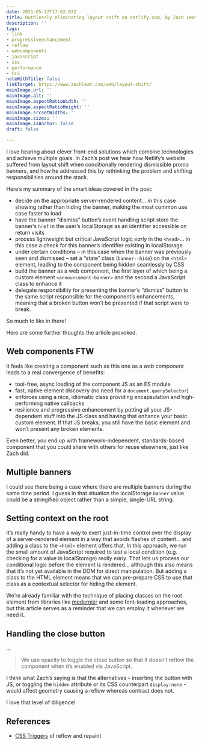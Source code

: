 ```yaml
---
date: 2021-05-12T17:02:07Z
title: Ruthlessly eliminating layout shift on netlify.com, by Zach Leatherman
description: ''
tags:
- link
- progressiveenhancement
- reflow
- webcomponents
- javascript
- css
- performance
- CLS
noteWithTitle: false
linkTarget: https://www.zachleat.com/web/layout-shift/
mainImage.url: ''
mainImage.alt: ''
mainImage.aspectRatioWidth: ''
mainImage.aspectRatioHeight: ''
mainImage.srcsetWidths: ''
mainImage.sizes: ''
mainImage.isAnchor: false
draft: false

---
```

I love hearing about clever front-end solutions which combine technologies and achieve multiple goals. In Zach’s post we hear how Netlify’s website suffered from layout shift when conditionally rendering dismissible promo banners, and how he addressed this by rethinking the problem and shifting responsibilities around the stack.

Here’s my summary of the smart ideas covered in the post:

* decide on the appropriate server-rendered content… in this case showing rather than hiding the banner, making the most common use case faster to load
* have the banner “dismiss” button’s event handling script store the banner’s `href` in the user’s localStorage as an identifier accessible on return visits
* process lightweight but critical JavaScript logic _early_ in the `<head>`… in this case a check for this banner’s identifier existing in localStorage
* under certain conditions – in this case when the banner was previously seen and dismissed – set a “state” class (`banner--hide`) on the `<html>` element, leading to the component being hidden seamlessly by CSS
* build the banner as a web component, the first layer of which being a custom element `<announcement-banner>` and the second a JavaScript class to enhance it
* delegate responsibility for presenting the banner’s “dismiss” button to the same script responsible for the component’s enhancements, meaning that a broken button won’t be presented if that script were to break.

So much to like in there! 

Here are some further thoughts the article provoked.

## Web components FTW

It feels like creating a component such as this one as a _web component_ leads to a real convergence of benefits:

* tool-free, async loading of the component JS as an ES module
* fast, native element discovery (no need for a `document.querySelector`)
* enforces using a nice, idiomatic class providing encapsulation and high-performing native callbacks
* resilience and progressive enhancement by putting all your JS-dependent stuff into the JS class and having that enhance your basic custom element. If that JS breaks, you still have the basic element and won’t present any broken elements.

Even better, you end up with framework-independent, standards-based component that you could share with others for reuse elsewhere, just like Zach did.

## Multiple banners

I could see there being a case where there are multiple banners during the same time period. I guess in that situation the localStorage `banner` value could be a stringified object rather than a simple, single-URL string.

## Setting context on the root

It’s really handy to have a way to exert just-in-time control over the display of a server-rendered element in a way that avoids flashes of content… and adding a class to the `<html>` element offers that. In this approach, we run the small amount of JavaScript required to test a local condition (e.g. checking for a value in localStorage) _really early_. That lets us process our conditional logic before the element is rendered… although this also means that it’s not yet available in the DOM for direct manipulation. But adding a class to the HTML element means that we can pre-prepare CSS to use that class as a contextual selector for hiding the element.

We’re already familiar with the technique of placing classes on the root element from libraries like [modernizr](https://modernizr.com/) and some font-loading approaches, but this article serves as a reminder that we can employ it whenever we need it.

## Handling the close button

…

> We use opacity to toggle the close button so that it doesn’t reflow the component when it’s enabled via JavaScript.

I think what Zach’s saying is that the alternatives – inserting the button with JS, or toggling the `hidden` attribute or its CSS counterpart `display:none` - would affect geometry causing a reflow whereas contrast does not.

I love that level of diligence!

## References

* [CSS Triggers](https://csstriggers.com/) of reflow and repaint